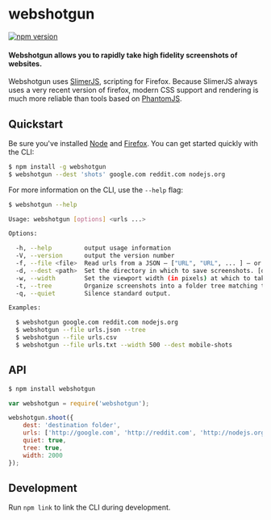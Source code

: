 # webshotgun
[![npm version](https://badge.fury.io/js/webshotgun.svg)](https://www.npmjs.com/package/webshotgun)
<h4>Webshotgun allows you to rapidly take high fidelity screenshots of websites.</h4>

Webshotgun uses [SlimerJS](https://slimerjs.org/), scripting for Firefox. Because SlimerJS always uses a very recent version of firefox, modern CSS support and rendering is much more reliable than tools based on [PhantomJS](http://phantomjs.org/).

## Quickstart
Be sure you've installed [Node](https://nodejs.org/) and [Firefox](https://www.mozilla.org/firefox/). You can get started quickly with the CLI:

```bash
$ npm install -g webshotgun
$ webshotgun --dest 'shots' google.com reddit.com nodejs.org
```

For more information on the CLI, use the `--help` flag:

```bash
$ webshotgun --help

Usage: webshotgun [options] <urls ...>

Options:

  -h, --help         output usage information
  -V, --version      output the version number
  -f, --file <file>  Read urls from a JSON – ["URL", "URL", ... ] – or CSV file. (URLs separated by whitespace or commas.)
  -d, --dest <path>  Set the directory in which to save screenshots. [default: './webshotgun']
  -w, --width        Set the viewport width (in pixels) at which to take screenshots. [default: '1500']
  -t, --tree         Organize screenshots into a folder tree matching the URL structure.
  -q, --quiet        Silence standard output.

Examples:

  $ webshotgun google.com reddit.com nodejs.org
  $ webshotgun --file urls.json --tree
  $ webshotgun --file urls.csv
  $ webshotgun --file urls.txt --width 500 --dest mobile-shots
```

## API

```bash
$ npm install webshotgun
```

```js
var webshotgun = require('webshotgun');

webshotgun.shoot({
    dest: 'destination folder',
    urls: ['http://google.com', 'http://reddit.com', 'http://nodejs.org'],
    quiet: true,
    tree: true,
    width: 2000
});
```

## Development
Run `npm link` to link the CLI during development.
